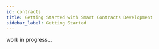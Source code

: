 ```yaml
---
id: contracts
title: Getting Started with Smart Contracts Development
sidebar_label: Getting Started
---
```


work in progress...